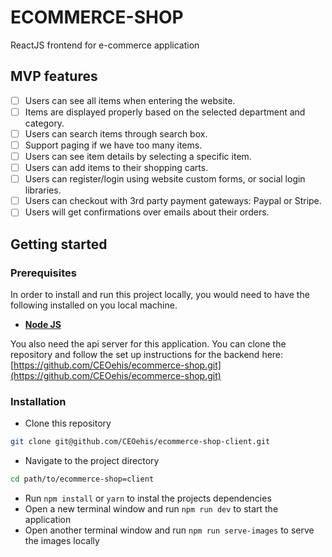 # ECOMMERCE-SHOP

ReactJS frontend for e-commerce application

## MVP features

* [ ] Users can see all items when entering the website.
* [ ] Items are displayed properly based on the selected department and category.
* [ ] Users can search items through search box.
* [ ] Support paging if we have too many items.
* [ ] Users can see item details by selecting a specific item.
* [ ] Users can add items to their shopping carts.
* [ ] Users can register/login using website custom forms, or social login libraries.
* [ ] Users can checkout with 3rd party payment gateways: Paypal or Stripe.
* [ ] Users will get confirmations over emails about their orders.

## Getting started

### Prerequisites

In order to install and run this project locally, you would need to have the following installed on you local machine.

* [**Node JS**](https://nodejs.org/en/)

You also need the api server for this application. You can clone the repository and follow the set up instructions for the backend here:
[https://github.com/CEOehis/ecommerce-shop.git](https://github.com/CEOehis/ecommerce-shop.git)

### Installation

* Clone this repository

```sh
git clone git@github.com/CEOehis/ecommerce-shop-client.git
```

* Navigate to the project directory

```sh
cd path/to/ecommerce-shop=client

```

* Run `npm install` or `yarn` to instal the projects dependencies
* Open a new terminal window and run `npm run dev` to start the application
* Open another terminal window and run `npm run serve-images` to serve the images locally
